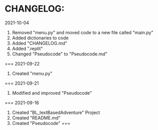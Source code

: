 CHANGELOG:
===
2021-10-04

1. Removed "menu.py" and moved code to a new file called "main.py"
2. Added dictionaries to code
3. Added "CHANGELOG.md"
4. Added ".replit"
5. Changed "Pseudocode" to "Pseudocode.md"

===
2021-09-22

1. Created "menu.py"

===
2021-09-21

1. Modified and improved "Pseudocode"

===
2021-09-16

1. Created "BL_textBasedAdventure" Project
2. Created "README.md"
3. Created "Pseudocode"
===